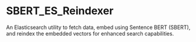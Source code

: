 # SBERT_ES_Reindexer
An Elasticsearch utility to fetch data, embed using Sentence BERT (SBERT), and reindex the embedded vectors for enhanced search capabilities.
